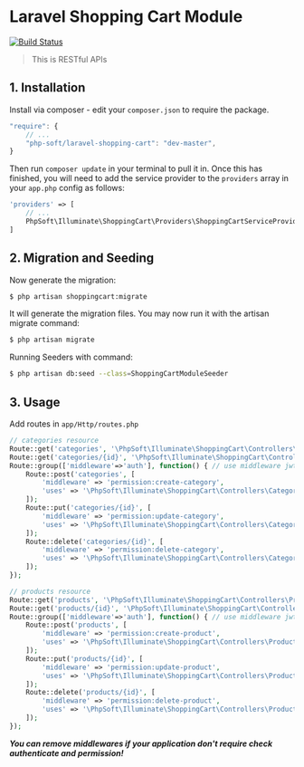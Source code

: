 # Laravel Shopping Cart Module

[![Build Status](https://travis-ci.org/php-soft/laravel-shopping-cart.svg)](https://travis-ci.org/php-soft/laravel-shopping-cart)

> This is RESTful APIs

## 1. Installation

Install via composer - edit your `composer.json` to require the package.

```js
"require": {
    // ...
    "php-soft/laravel-shopping-cart": "dev-master",
}
```

Then run `composer update` in your terminal to pull it in.
Once this has finished, you will need to add the service provider to the `providers` array in your `app.php` config as follows:

```php
'providers' => [
    // ...
    PhpSoft\Illuminate\ShoppingCart\Providers\ShoppingCartServiceProvider::class,
]
```

## 2. Migration and Seeding

Now generate the migration:

```sh
$ php artisan shoppingcart:migrate
```

It will generate the migration files. You may now run it with the artisan migrate command:

```sh
$ php artisan migrate
```

Running Seeders with command:

```sh
$ php artisan db:seed --class=ShoppingCartModuleSeeder
```

## 3. Usage

Add routes in `app/Http/routes.php`

```php
// categories resource
Route::get('categories', '\PhpSoft\Illuminate\ShoppingCart\Controllers\CategoryController@index');
Route::get('categories/{id}', '\PhpSoft\Illuminate\ShoppingCart\Controllers\CategoryController@show');
Route::group(['middleware'=>'auth'], function() { // use middleware jwt.auth if use JSON Web Token
    Route::post('categories', [
        'middleware' => 'permission:create-category',
        'uses' => '\PhpSoft\Illuminate\ShoppingCart\Controllers\CategoryController@store'
    ]);
    Route::put('categories/{id}', [
        'middleware' => 'permission:update-category',
        'uses' => '\PhpSoft\Illuminate\ShoppingCart\Controllers\CategoryController@update'
    ]);
    Route::delete('categories/{id}', [
        'middleware' => 'permission:delete-category',
        'uses' => '\PhpSoft\Illuminate\ShoppingCart\Controllers\CategoryController@destroy'
    ]);
});

// products resource
Route::get('products', '\PhpSoft\Illuminate\ShoppingCart\Controllers\ProductController@index');
Route::get('products/{id}', '\PhpSoft\Illuminate\ShoppingCart\Controllers\ProductController@show');
Route::group(['middleware'=>'auth'], function() { // use middleware jwt.auth if use JSON Web Token
    Route::post('products', [
        'middleware' => 'permission:create-product',
        'uses' => '\PhpSoft\Illuminate\ShoppingCart\Controllers\ProductController@store'
    ]);
    Route::put('products/{id}', [
        'middleware' => 'permission:update-product',
        'uses' => '\PhpSoft\Illuminate\ShoppingCart\Controllers\ProductController@update'
    ]);
    Route::delete('products/{id}', [
        'middleware' => 'permission:delete-product',
        'uses' => '\PhpSoft\Illuminate\ShoppingCart\Controllers\ProductController@destroy'
    ]);
});
```

***You can remove middlewares if your application don't require check authenticate and permission!***
